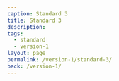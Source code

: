 ```yaml
---
caption: Standard 3
title: Standard 3
description:
tags:
  - standard
  - version-1
layout: page
permalink: /version-1/standard-3/
back: /version-1/
---
```

